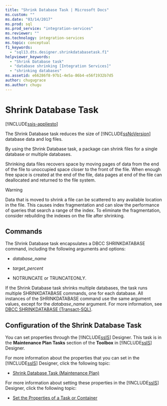 ```yaml
---
title: "Shrink Database Task | Microsoft Docs"
ms.custom: ""
ms.date: "03/14/2017"
ms.prod: sql
ms.prod_service: "integration-services"
ms.reviewer: ""
ms.technology: integration-services
ms.topic: conceptual
f1_keywords: 
  - "sql13.dts.designer.shrinkdatabasetask.f1"
helpviewer_keywords: 
  - "Shrink Database task"
  - "database shrinking [Integration Services]"
  - "shrinking databases"
ms.assetid: e66286f8-97b1-4e5a-86b4-e56f1932b7d5
author: chugugrace
ms.author: chugu
---
```

# Shrink Database Task

[!INCLUDE[ssis-appliesto](../../includes/applies-to-version/sqlserver-ssis.md)]


  The Shrink Database task reduces the size of [!INCLUDE[ssNoVersion](../../includes/ssnoversion-md.md)] database data and log files.  
  
 By using the Shrink Database task, a package can shrink files for a single database or multiple databases.  
  
 Shrinking data files recovers space by moving pages of data from the end of the file to unoccupied space closer to the front of the file. When enough free space is created at the end of the file, data pages at end of the file can deallocated and returned to the file system.  
  
> [!WARNING]  
>  Data that is moved to shrink a file can be scattered to any available location in the file. This causes index fragmentation and can slow the performance of queries that search a range of the index. To eliminate the fragmentation, consider rebuilding the indexes on the file after shrinking.  
  
## Commands  
 The Shrink Database task encapsulates a DBCC SHRINKDATABASE command, including the following arguments and options:  
  
-   *database_name*  
  
-   *target_percent*  
  
-   NOTRUNCATE or TRUNCATEONLY.  
  
 If the Shrink Database task shrinks multiple databases, the task runs multiple SHRINKDATABASE commands, one for each database. All instances of the SHRINKDATABASE command use the same argument values, except for the *database_name* argument. For more information, see [DBCC SHRINKDATABASE &#40;Transact-SQL&#41;](../../t-sql/database-console-commands/dbcc-shrinkdatabase-transact-sql.md).  
  
## Configuration of the Shrink Database Task  
 You can set properties through the [!INCLUDE[ssIS](../../includes/ssis-md.md)] Designer. This task is in the **Maintenance Plan Tasks** section of the **Toolbox** in [!INCLUDE[ssIS](../../includes/ssis-md.md)] Designer.  
  
 For more information about the properties that you can set in the [!INCLUDE[ssIS](../../includes/ssis-md.md)] Designer, click the following topic:  
  
-   [Shrink Database Task &#40;Maintenance Plan&#41;](../../relational-databases/maintenance-plans/shrink-database-task-maintenance-plan.md)  
  
 For more information about setting these properties in the [!INCLUDE[ssIS](../../includes/ssis-md.md)] Designer, click the following topic:  
  
-   [Set the Properties of a Task or Container](https://msdn.microsoft.com/library/52d47ca4-fb8c-493d-8b2b-48bb269f859b)  
  
  

